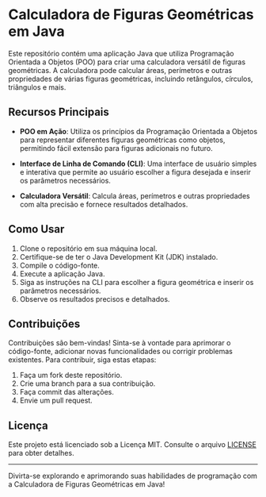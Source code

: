 # Calculadora de Figuras Geométricas em Java

Este repositório contém uma aplicação Java que utiliza Programação Orientada a Objetos (POO) para criar uma calculadora versátil de figuras geométricas. A calculadora pode calcular áreas, perímetros e outras propriedades de várias figuras geométricas, incluindo retângulos, círculos, triângulos e mais.

## Recursos Principais

- **POO em Ação**: Utiliza os princípios da Programação Orientada a Objetos para representar diferentes figuras geométricas como objetos, permitindo fácil extensão para figuras adicionais no futuro.

- **Interface de Linha de Comando (CLI)**: Uma interface de usuário simples e interativa que permite ao usuário escolher a figura desejada e inserir os parâmetros necessários.

- **Calculadora Versátil**: Calcula áreas, perímetros e outras propriedades com alta precisão e fornece resultados detalhados.

## Como Usar

1. Clone o repositório em sua máquina local.
2. Certifique-se de ter o Java Development Kit (JDK) instalado.
3. Compile o código-fonte.
4. Execute a aplicação Java.
5. Siga as instruções na CLI para escolher a figura geométrica e inserir os parâmetros necessários.
6. Observe os resultados precisos e detalhados.

## Contribuições

Contribuições são bem-vindas! Sinta-se à vontade para aprimorar o código-fonte, adicionar novas funcionalidades ou corrigir problemas existentes. Para contribuir, siga estas etapas:

1. Faça um fork deste repositório.
2. Crie uma branch para a sua contribuição.
3. Faça commit das alterações.
4. Envie um pull request.

## Licença

Este projeto está licenciado sob a Licença MIT. Consulte o arquivo [LICENSE](LICENSE) para obter detalhes.

---

Divirta-se explorando e aprimorando suas habilidades de programação com a Calculadora de Figuras Geométricas em Java!
